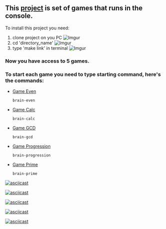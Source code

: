 ## This [project](https://ru.hexlet.io/professions/frontend/projects/44) is set of games that runs in the console.

To install this project you need:

1.  clone project on you PC
![Imgur](https://i.imgur.com/nJ3kUwS.png)
2.  cd 'directory_name'
![Imgur](https://i.imgur.com/RF5a72X.png)
3.  type 'make link' in terminal
![Imgur](https://i.imgur.com/Nq7Qo2p.png)
### Now you have access to 5 games.

### To start each game you need to type starting command, here's the commands:
*   [Game Even](#gameeven)

        brain-even
*   [Game Calc](#gamecalc)

        brain-calc
*   [Game GCD](#gamegcd)

        brain-gcd
*   [Game Progression](#gameprogression)

        brain-progression
*   [Game Prime](#gameprime)

        brain-prime
[![asciicast](https://asciinema.org/a/Rk5PmTnzWUgzhoEDTkNh3PYQu.svg)](https://asciinema.org/a/Rk5PmTnzWUgzhoEDTkNh3PYQu)

[![asciicast](https://asciinema.org/a/qm0eHAUj4rpL5xeT9HBPnnPGp.svg)](https://asciinema.org/a/qm0eHAUj4rpL5xeT9HBPnnPGp)

[![asciicast](https://asciinema.org/a/uh9f1YyDbHRlo8kBlj1RtJTdS.svg)](https://asciinema.org/a/uh9f1YyDbHRlo8kBlj1RtJTdS)

[![asciicast](https://asciinema.org/a/5swbPG7KTuycvqIV6u3Z3KtT1.svg)](https://asciinema.org/a/5swbPG7KTuycvqIV6u3Z3KtT1)

[![asciicast](https://asciinema.org/a/zoC3MFP42GvMDcR0r8gPST9sR.svg)](https://asciinema.org/a/zoC3MFP42GvMDcR0r8gPST9sR)